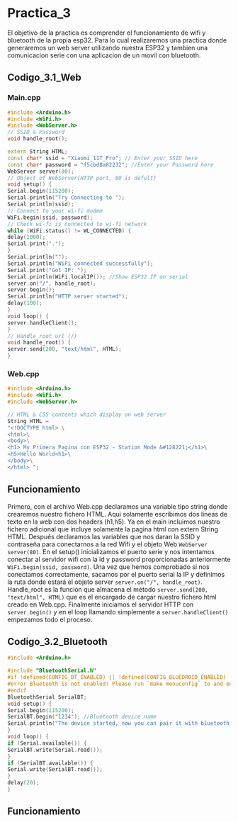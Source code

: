 # Practica_3
El objetivo de la practica es comprender el funcionamiento de wifi y bluetooth de la propia esp32. Para lo cual realizaremos una practica donde generaremos un web server utilizando nuestra ESP32 y tambien una comunicacion serie con una aplicacion de un movil con bluetooth.
## Codigo_3.1_Web
###  Main.cpp
```cpp
#include <Arduino.h>
#include <WiFi.h>
#include <WebServer.h>
// SSID & Password
void handle_root();

extern String HTML;
const char* ssid = "Xiaomi_11T_Pro"; // Enter your SSID here
const char* password = "f5cbd8a82232"; //Enter your Password here
WebServer server(80);
// Object of WebServer(HTTP port, 80 is defult)
void setup() {
Serial.begin(115200);
Serial.println("Try Connecting to ");
Serial.println(ssid);
// Connect to your wi-fi modem
WiFi.begin(ssid, password);
// Check wi-fi is connected to wi-fi network
while (WiFi.status() != WL_CONNECTED) {
delay(1000);
Serial.print(".");
}
Serial.println("");
Serial.println("WiFi connected successfully");
Serial.print("Got IP: ");
Serial.println(WiFi.localIP()); //Show ESP32 IP on serial
server.on("/", handle_root);
server.begin();
Serial.println("HTTP server started");
delay(100);
}
void loop() {
server.handleClient();
}
// Handle root url (/)
void handle_root() {
server.send(200, "text/html", HTML);
}
```
###  Web.cpp
```cpp
#include <Arduino.h>
#include <WiFi.h>
#include <WebServer.h>

// HTML & CSS contents which display on web server
String HTML = 
"<!DOCTYPE html> \
<html>\
<body>\
<h1> My Primera Pagina con ESP32 - Station Mode &#128221;</h1>\
<h5>Hello World<h1>\
</body>\
</html> ";
```
## Funcionamiento
Primero, con el archivo Web.cpp declaramos una variable tipo string donde crearemos nuestro fichero HTML. Aqui solamente escribimos dos lineas de texto en la web con dos headers (h1,h5).
Ya en el main incluimos nuestro fichero adicional que incluye solamente la pagina html con extern String HTML. Después declaramos las variables que nos daran la SSID y contraseña para conectarnos a la red Wifi y el objeto Web ```WebServer server(80)```. En el setup() inicializamos el puerto serie y nos intentamos conectar al servidor wifi con la id y password proporcionadas anteriormente ```WiFi.begin(ssid, password)```. Una vez que hemos comprobado si nos conectamos correctamente, sacamos por el puerto serial la IP y definimos la ruta donde estará el objeto server ```server.on("/", handle_root)```. Handle_root es la función que almacena el método ```server.send(200, "text/html", HTML)``` que es el encargado de cargar nuestro fichero html creado en Web.cpp. Finalmente iniciamos el servidor HTTP con ```server.begin()``` y en el loop llamando simplemente a ```server.handleClient()``` empezamos todo el proceso.

## Codigo_3.2_Bluetooth
```cpp
#include <Arduino.h>

#include "BluetoothSerial.h"
#if !defined(CONFIG_BT_ENABLED) || !defined(CONFIG_BLUEDROID_ENABLED)
#error Bluetooth is not enabled! Please run `make menuconfig` to and enable it
#endif
BluetoothSerial SerialBT;
void setup() {
Serial.begin(115200);
SerialBT.begin("1234"); //Bluetooth device name
Serial.println("The device started, now you can pair it with bluetooth!");
}
void loop() {
if (Serial.available()) {
SerialBT.write(Serial.read());
}
if (SerialBT.available()) {
Serial.write(SerialBT.read());
}
delay(20);
}
```
## Funcionamiento

